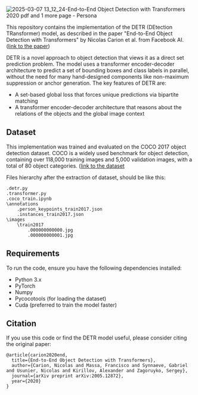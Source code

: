 ![2025-03-07 13_12_24-End-to-End Object Detection with Transformers 2020 pdf and 1 more page - Persona](https://github.com/user-attachments/assets/b753fa47-4bac-4928-8238-b0d20a9098f0)

This repository contains the implementation of the DETR (DEtection TRansformer) model, as described in the paper "End-to-End Object Detection with Transformers" by Nicolas Carion et al. from Facebook AI. ([link to the paper](https://arxiv.org/abs/2005.12872))

DETR is a novel approach to object detection that views it as a direct set prediction problem. The model uses a transformer encoder-decoder architecture to predict a set of bounding boxes and class labels in parallel, without the need for many hand-designed components like non-maximum suppression or anchor generation.
The key features of DETR are:
- A set-based global loss that forces unique predictions via bipartite matching
- A transformer encoder-decoder architecture that reasons about the relations of the objects and the global image context

## Dataset

This implementation was trained and evaluated on the COCO 2017 object detection dataset. COCO is a widely used benchmark for object detection, containing over 118,000 training images and 5,000 validation images, with a total of 80 object categories. ([link to the dataset](https://cocodataset.org/#download)

Files hierarchy after the extraction of dataset, should be like this:
```
.detr.py
.transformer.py
.coco_train.ipynb
\annotations
    .person_keypoints_train2017.json
    .instances_train2017.json
\images
    \train2017
        .000000000000.jpg
        .000000000001.jpg
```

## Requirements

To run the code, ensure you have the following dependencies installed:
- Python 3.x
- PyTorch
- Numpy
- Pycocotools (for loading the dataset)
- Cuda (preferred to train the model faster)

## Citation

If you use this code or find the DETR model useful, please consider citing the original paper:

```
@article{carion2020end,
  title={End-to-End Object Detection with Transformers},
  author={Carion, Nicolas and Massa, Francisco and Synnaeve, Gabriel and Usunier, Nicolas and Kirillov, Alexander and Zagoruyko, Sergey},
  journal={arXiv preprint arXiv:2005.12872},
  year={2020}
}
